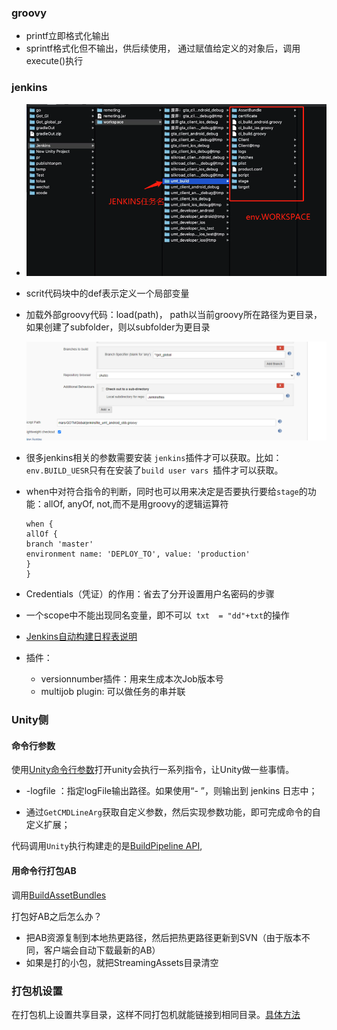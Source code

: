 ### groovy

- printf立即格式化输出
- sprintf格式化但不输出，供后续使用，  通过赋值给定义的对象后，调用execute()执行

### jenkins

- ![](img\微信截图_20210122183518.png)

- scrit代码块中的def表示定义一个局部变量

- 加载外部groovy代码：load(path)， path以当前groovy所在路径为更目录，如果创建了subfolder，则以subfolder为更目录

  ![](img\微信截图_20210122160453.png)

- 很多jenkins相关的参数需要安装 `jenkins`插件才可以获取。比如：`env.BUILD_UESR`只有在安装了`build user vars `插件才可以获取。

- when中对符合指令的判断，同时也可以用来决定是否要执行要给`stage`的功能：allOf, anyOf, not,而不是用groovy的逻辑运算符

  ```
  when {
  allOf {
  branch 'master'
  environment name: 'DEPLOY_TO', value: 'production'
  }
  }
  ```

- Credentials（凭证）的作用：省去了分开设置用户名密码的步骤

- 一个scope中不能出现同名变量，即不可以` txt  = "dd"+txt`的操作

- [Jenkins自动构建日程表说明](https://blog.csdn.net/AsuraSylar/article/details/103620326?utm_medium=distribute.pc_relevant.none-task-blog-baidujs_baidulandingword-1&spm=1001.2101.3001.4242)

- 插件：

  - versionnumber插件：用来生成本次Job版本号
  - multijob plugin: 可以做任务的串并联

### Unity侧

#### 命令行参数

使用[Unity命令行参数](https://docs.unity3d.com/Manual/CommandLineArguments.html)打开unity会执行一系列指令，让Unity做一些事情。

- -logfile ：指定logFile输出路径。如果使用“- ”，则输出到 jenkins 日志中；

- 通过`GetCMDLineArg`获取自定义参数，然后实现参数功能，即可完成命令的自定义扩展；

代码调用`Unity`执行构建走的是[BuildPipeline API](https://docs.unity3d.com/ScriptReference/BuildPipeline.html), 

#### 用命令行打包AB

调用[BuildAssetBundles](https://docs.unity3d.com/ScriptReference/BuildPipeline.BuildAssetBundle.html)

打包好AB之后怎么办？

- 把AB资源复制到本地热更路径，然后把热更路径更新到SVN（由于版本不同，客户端会自动下载最新的AB）
- 如果是打的小包，就把StreamingAssets目录清空

### 打包机设置

在打包机上设置共享目录，这样不同打包机就能链接到相同目录。[具体方法](https://blog.csdn.net/weixin_43635647/article/details/106225833)